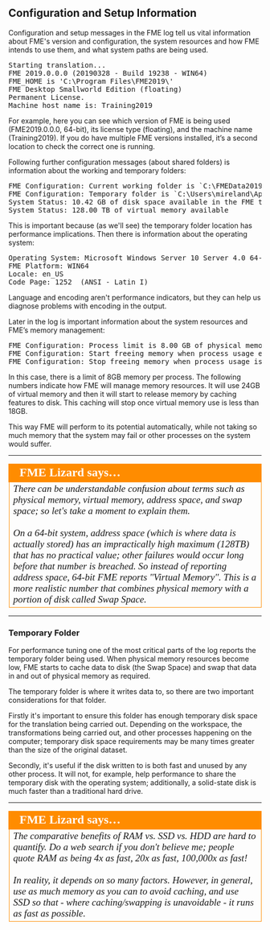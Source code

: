 ## Configuration and Setup Information ##

Configuration and setup messages in the FME log tell us vital information about FME's version and configuration, the system resources and how FME intends to use them, and what system paths are being used.

<pre>
Starting translation...
FME 2019.0.0.0 (20190328 - Build 19238 - WIN64)
FME_HOME is 'C:\Program Files\FME2019\'
FME Desktop Smallworld Edition (floating)
Permanent License.
Machine host name is: Training2019
</pre>

For example, here you can see which version of FME is being used (FME2019.0.0.0, 64-bit), its license type (floating), and the machine name (Training2019). If you do have multiple FME versions installed, it’s a second location to check the correct one is running.

Following further configuration messages (about shared folders) is information about the working and temporary folders:

<pre>
FME Configuration: Current working folder is `C:\FMEData2019\Workspaces\InstructorUse\DesktopAdv'
FME Configuration: Temporary folder is `C:\Users\mireland\AppData\Local\Temp\2', set from environment variable `TEMP'
System Status: 10.42 GB of disk space available in the FME temporary folder (C:\Users\mireland\AppData\Local\Temp\2)
System Status: 128.00 TB of virtual memory available
</pre>

This is important because (as we'll see) the temporary folder location has performance implications. Then there is information about the operating system:

<pre>
Operating System: Microsoft Windows Server 10 Server 4.0 64-bit  (Build 14393)
FME Platform: WIN64
Locale: en_US
Code Page: 1252  (ANSI - Latin I)
</pre>

Language and encoding aren't performance indicators, but they can help us diagnose problems with encoding in the output.

Later in the log is important information about the system resources and FME’s memory management:

<pre>
FME Configuration: Process limit is 8.00 GB of physical memory
FME Configuration: Start freeing memory when process usage exceeds 24.00 GB of virtual memory
FME Configuration: Stop freeing memory when process usage is below 18.00 GB of virtual memory
</pre>


In this case, there is a limit of 8GB memory per process. The following numbers indicate how FME will manage memory resources. It will use 24GB of virtual memory and then it will start to release memory by caching features to disk. This caching will stop once virtual memory use is less than 18GB. 

This way FME will perform to its potential automatically, while not taking so much memory that the system may fail or other processes on the system would suffer.

---

<table style="border-spacing: 0px">
<tr>
<td style="vertical-align:middle;background-color:darkorange;border: 2px solid darkorange">
<i class="fa fa-quote-left fa-lg fa-pull-left fa-fw" style="color:white;padding-right: 12px;vertical-align:text-top"></i>
<span style="color:white;font-size:x-large;font-weight: bold;font-family:serif">FME Lizard says…</span>
</td>
</tr>

<tr>
<td style="border: 1px solid darkorange">
<span style="font-family:serif; font-style:italic; font-size:larger">
There can be understandable confusion about terms such as physical memory, virtual memory, address space, and swap space; so let's take a moment to explain them.
<br><br>On a 64-bit system, address space (which is where data is actually stored) has an impractically high maximum (128TB) that has no practical value; other failures would occur long before that number is breached. So instead of reporting address space, 64-bit FME reports "Virtual Memory". This is a more realistic number that combines physical memory with a portion of disk called Swap Space.
</span>
</td>
</tr>
</table>

---

### Temporary Folder ###

For performance tuning one of the most critical parts of the log reports the temporary folder being used. When physical memory resources become low, FME starts to cache data to disk (the Swap Space) and swap that data in and out of physical memory as required.

The temporary folder is where it writes data to, so there are two important considerations for that folder.

Firstly it's important to ensure this folder has enough temporary disk space for the translation being carried out. Depending on the workspace, the transformations being carried out, and other processes happening on the computer; temporary disk space requirements may be many times greater than the size of the original dataset.

Secondly, it's useful if the disk written to is both fast and unused by any other process. It will not, for example, help performance to share the temporary disk with the operating system; additionally, a solid-state disk is much faster than a traditional hard drive.

---

<!--Person X Says Section-->

<table style="border-spacing: 0px">
<tr>
<td style="vertical-align:middle;background-color:darkorange;border: 2px solid darkorange">
<i class="fa fa-quote-left fa-lg fa-pull-left fa-fw" style="color:white;padding-right: 12px;vertical-align:text-top"></i>
<span style="color:white;font-size:x-large;font-weight: bold;font-family:serif">FME Lizard says…</span>
</td>
</tr>

<tr>
<td style="border: 1px solid darkorange">
<span style="font-family:serif; font-style:italic; font-size:larger">
The comparative benefits of RAM vs. SSD vs. HDD are hard to quantify. Do a web search if you don't believe me; people quote RAM as being 4x as fast, 20x as fast, 100,000x as fast! 
<br><br>In reality, it depends on so many factors. However, in general, use as much memory as you can to avoid caching, and use SSD so that - where caching/swapping is unavoidable - it runs as fast as possible.
</span>
</td>
</tr>
</table>